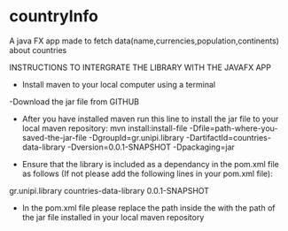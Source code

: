 # countryInfo
A java FX app made to fetch data(name,currencies,population,continents) about countries


INSTRUCTIONS TO INTERGRATE THE LIBRARY WITH THE JAVAFX APP
- Install maven to your local computer using a terminal

-Download the jar file from GITHUB

- After you have installed maven run this line to install the jar file to your local maven repository: 
mvn install:install-file -Dfile=path-where-you-saved-the-jar-file -DgroupId=gr.unipi.library -DartifactId=countries-data-library -Dversion=0.0.1-SNAPSHOT -Dpackaging=jar

- Ensure that the library is included as a dependancy in the pom.xml file as follows (If not please add the following lines in your pom.xml file):
<dependency>
    <groupId>gr.unipi.library</groupId>
    <artifactId>countries-data-library</artifactId>
    <version>0.0.1-SNAPSHOT</version>
</dependency>

- In the pom.xml file please replace the path inside the <countries-data-library-sysrtemPath></countries-data-library-systemPath> with the path of the jar file installed in your local maven repository

